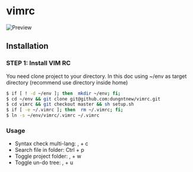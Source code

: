 vimrc
=====
![Preview](https://raw.github.com/dungntnew/vimrc/master/preview.png?raw=true "Editing..")

## Installation

### STEP 1: Install VIM RC
You need clone project to your directory. 
In this doc using ~/env as target directory
(recommend use directory inside home)

```sh
$ if [ ! -d ~/env ]; then  mkdir ~/env; fi;
$ cd ~/env && git clone git@github.com:dungntnew/vimrc.git
$ cd vimrc && git checkout master && sh setup.sh
$ if [ -e ~/.vimrc ]; then  rm ~/.vimrc; fi;
$ ln -s ~/env/vimrc/.vimrc ~/.vimrc
```

### Usage
- Syntax check multi-lang: , + c
- Search file in folder: Ctrl + p
- Toggle project folder: , + w
- Toggle un-do tree: , + u
